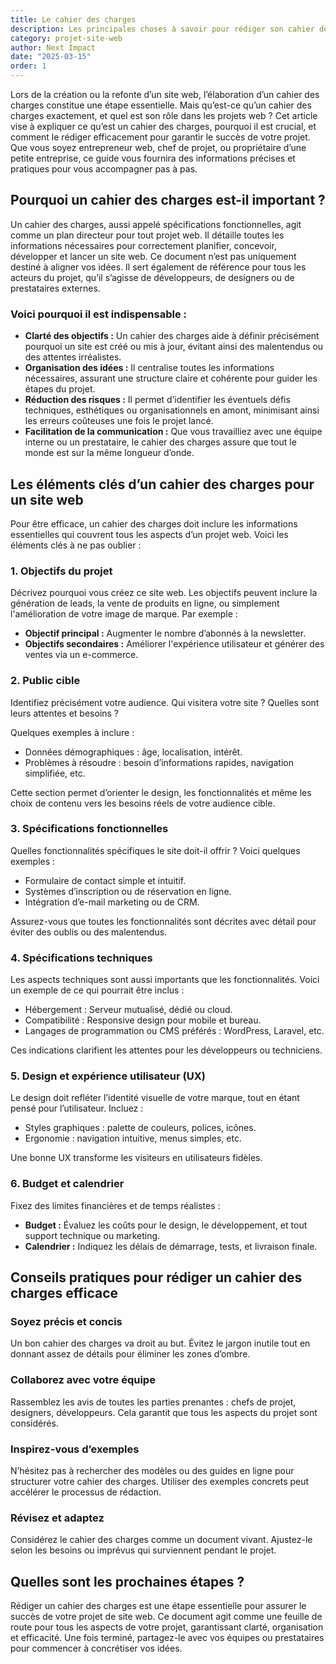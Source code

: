 ```yaml
---
title: Le cahier des charges
description: Les principales choses à savoir pour rédiger son cahier des charges de projet de site web
category: projet-site-web
author: Next Impact
date: "2025-03-15"
order: 1
---
```



Lors de la création ou la refonte d’un site web, l’élaboration d’un cahier des charges constitue une étape essentielle. Mais qu’est-ce qu’un cahier des charges exactement, et quel est son rôle dans les projets web ? Cet article vise à expliquer ce qu’est un cahier des charges, pourquoi il est crucial, et comment le rédiger efficacement pour garantir le succès de votre projet. Que vous soyez entrepreneur web, chef de projet, ou propriétaire d’une petite entreprise, ce guide vous fournira des informations précises et pratiques pour vous accompagner pas à pas.

## Pourquoi un cahier des charges est-il important ?

Un cahier des charges, aussi appelé spécifications fonctionnelles, agit comme un plan directeur pour tout projet web. Il détaille toutes les informations nécessaires pour correctement planifier, concevoir, développer et lancer un site web. Ce document n’est pas uniquement destiné à aligner vos idées. Il sert également de référence pour tous les acteurs du projet, qu’il s’agisse de développeurs, de designers ou de prestataires externes.

### Voici pourquoi il est indispensable :

- **Clarté des objectifs :** Un cahier des charges aide à définir précisément pourquoi un site est créé ou mis à jour, évitant ainsi des malentendus ou des attentes irréalistes.
- **Organisation des idées :** Il centralise toutes les informations nécessaires, assurant une structure claire et cohérente pour guider les étapes du projet.
- **Réduction des risques :** Il permet d’identifier les éventuels défis techniques, esthétiques ou organisationnels en amont, minimisant ainsi les erreurs coûteuses une fois le projet lancé.
- **Facilitation de la communication :** Que vous travailliez avec une équipe interne ou un prestataire, le cahier des charges assure que tout le monde est sur la même longueur d’onde.

## Les éléments clés d’un cahier des charges pour un site web

Pour être efficace, un cahier des charges doit inclure les informations essentielles qui couvrent tous les aspects d’un projet web. Voici les éléments clés à ne pas oublier :

### 1. Objectifs du projet

Décrivez pourquoi vous créez ce site web. Les objectifs peuvent inclure la génération de leads, la vente de produits en ligne, ou simplement l'amélioration de votre image de marque. Par exemple :

- **Objectif principal :** Augmenter le nombre d’abonnés à la newsletter.
- **Objectifs secondaires :** Améliorer l'expérience utilisateur et générer des ventes via un e-commerce.

### 2. Public cible

Identifiez précisément votre audience. Qui visitera votre site ? Quelles sont leurs attentes et besoins ?

Quelques exemples à inclure :

- Données démographiques : âge, localisation, intérêt.
- Problèmes à résoudre : besoin d’informations rapides, navigation simplifiée, etc.

Cette section permet d’orienter le design, les fonctionnalités et même les choix de contenu vers les besoins réels de votre audience cible.

### 3. Spécifications fonctionnelles

Quelles fonctionnalités spécifiques le site doit-il offrir ? Voici quelques exemples :

- Formulaire de contact simple et intuitif.
- Systèmes d’inscription ou de réservation en ligne.
- Intégration d’e-mail marketing ou de CRM.

Assurez-vous que toutes les fonctionnalités sont décrites avec détail pour éviter des oublis ou des malentendus.

### 4. Spécifications techniques

Les aspects techniques sont aussi importants que les fonctionnalités. Voici un exemple de ce qui pourrait être inclus :

- Hébergement : Serveur mutualisé, dédié ou cloud.
- Compatibilité : Responsive design pour mobile et bureau.
- Langages de programmation ou CMS préférés : WordPress, Laravel, etc.

Ces indications clarifient les attentes pour les développeurs ou techniciens.

### 5. Design et expérience utilisateur (UX)

Le design doit refléter l’identité visuelle de votre marque, tout en étant pensé pour l’utilisateur. Incluez :

- Styles graphiques : palette de couleurs, polices, icônes.
- Ergonomie : navigation intuitive, menus simples, etc.

Une bonne UX transforme les visiteurs en utilisateurs fidèles.

### 6. Budget et calendrier

Fixez des limites financières et de temps réalistes :

- **Budget :** Évaluez les coûts pour le design, le développement, et tout support technique ou marketing.
- **Calendrier :** Indiquez les délais de démarrage, tests, et livraison finale.

## Conseils pratiques pour rédiger un cahier des charges efficace

### Soyez précis et concis

Un bon cahier des charges va droit au but. Évitez le jargon inutile tout en donnant assez de détails pour éliminer les zones d’ombre.

### Collaborez avec votre équipe

Rassemblez les avis de toutes les parties prenantes : chefs de projet, designers, développeurs. Cela garantit que tous les aspects du projet sont considérés.

### Inspirez-vous d’exemples

N’hésitez pas à rechercher des modèles ou des guides en ligne pour structurer votre cahier des charges. Utiliser des exemples concrets peut accélérer le processus de rédaction.

### Révisez et adaptez

Considérez le cahier des charges comme un document vivant. Ajustez-le selon les besoins ou imprévus qui surviennent pendant le projet.

## Quelles sont les prochaines étapes ?

Rédiger un cahier des charges est une étape essentielle pour assurer le succès de votre projet de site web. Ce document agit comme une feuille de route pour tous les aspects de votre projet, garantissant clarté, organisation et efficacité. Une fois terminé, partagez-le avec vos équipes ou prestataires pour commencer à concrétiser vos idées.


